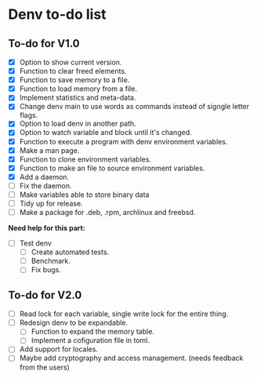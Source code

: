 # Denv to-do list

## To-do for V1.0
- [x] Option to show current version.
- [x] Function to clear freed elements.
- [x] Function to save memory to a file.
- [x] Function to load memory from a file.
- [x] Implement statistics and meta-data.
- [x] Change denv main to use words as commands instead of signgle letter flags.
- [x] Option to load denv in another path.
- [x] Option to watch variable and block until it's changed.
- [x] Function to execute a program with denv environment variables.
- [x] Make a man page.
- [x] Function to clone environment variables.
- [x] Function to make an file to source environment variables.
- [x] Add a daemon.
- [ ] Fix the daemon.
- [ ] Make variables able to store binary data
- [ ] Tidy up for release.
- [ ] Make a package for .deb, .rpm, archlinux and freebsd.

**Need help for this part:**
- [ ] Test denv
    - [ ] Create automated tests.
    - [ ] Benchmark.
    - [ ] Fix bugs.

## To-do for V2.0
- [ ] Read lock for each variable, single write lock for the entire thing.
- [ ] Redesign denv to be expandable.
    - [ ] Function to expand the memory table.
    - [ ] Implement a cofiguration file in toml.
- [ ] Add support for locales.
- [ ] Maybe add cryptography and access management. (needs feedback from the users)
